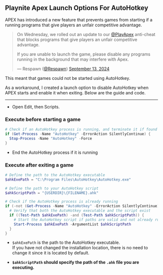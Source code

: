 ## Playnite Apex Launch Options For AutoHotkey

APEX has introduced a new feature that prevents games from starting if a running programs that give players an unfair competitive advantage.

> On Wednesday, we rolled out an update to our [@PlayApex](https://x.com/PlayApex) anti-cheat that blocks programs that give players an unfair competitive advantage.
>
> If you are unable to launch the game, please disable any programs running in the background that may interfere with Apex.
>
> — Respawn ([@Respawn](https://x.com/Respawn)) [September 13, 2024](https://x.com/Respawn/status/1834674750448451777)

This meant that games could not be started using AutoHotkey.

As a workaround, I created a launch option to disable AutoHotkey when APEX starts and enable it when exiting. Below are the guide and code.

---

- Open Edit, then Scripts.

### Execute before starting a game

```powershell
# Check if an AutoHotkey process is running, and terminate it if found
if (Get-Process -Name "AutoHotkey" -ErrorAction SilentlyContinue) {
  Stop-Process -Name "AutoHotkey" -Force
}
```

- End the AutoHotkey process if it is running

### Execute after exiting a game

```powershell
# Define the path to the AutoHotkey executable
$ahkExePath = "C:\Program Files\AutoHotkey\AutoHotkey.exe"

# Define the path to your AutoHotkey script
$ahkScriptPath = "{USERDIR}\{FILENAME}.ahk"

# Check if the AutoHotkey process is already running
if (-not (Get-Process -Name "AutoHotkey" -ErrorAction SilentlyContinue)) {
  # Verify that both the AutoHotkey executable and the script exist
  if ((Test-Path $ahkExePath) -and (Test-Path $ahkScriptPath)) {
    # Start the AutoHotkey script if paths are valid and not already running
    Start-Process $ahkExePath -ArgumentList $ahkScriptPath
  }
}
```

- `$ahkExePath` is the path to the AutoHotkey executable.  
  If you have not changed the installation location, there is no need to change it since it is located by default.

- **`$ahkScriptPath` should specify the path of the `.ahk` file you are executing.**
